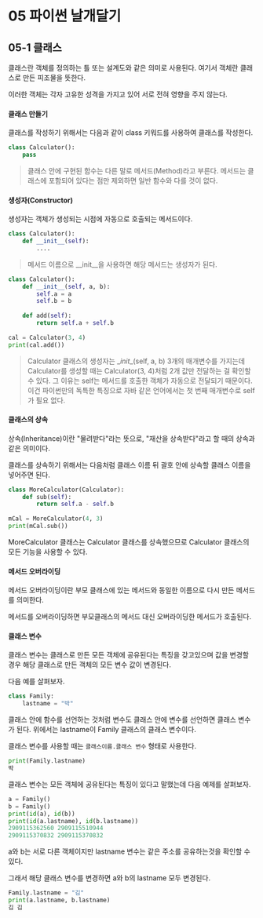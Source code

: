 # 05 파이썬 날개달기



## 05-1 클래스

클래스란 객체를 정의하는 틀 또는 설계도와 같은 의미로 사용된다. 여기서 객체란 클래스로 만든 피조물을 뜻한다. 

이러한 객체는 각자 고유한 성격을 가지고 있어 서로 전혀 영향을 주지 않는다.



#### 클래스 만들기

클래스를 작성하기 위해서는 다음과 같이 class 키워드를 사용하여 클래스를 작성한다.

```python
class Calculator():
    pass
```

> 클래스 안에 구현된 함수는 다른 말로 메서드(Method)라고 부른다. 메서드는 클래스에 포함되어 있다는 점만 제외하면 일반 함수와 다를 것이 없다.



#### 생성자(Constructor)

생성자는 객체가 생성되는 시점에 자동으로 호출되는 메서드이다.

```python
class Calculator():
    def __init__(self):
        ....
```

> 메서드 이름으로 \__init__을 사용하면 해당 메서드는 생성자가 된다.



```python
class Calculator():
    def __init__(self, a, b):
        self.a = a
        self.b = b
    
    def add(self):
        return self.a + self.b
    
cal = Calculator(3, 4)
print(cal.add())
```

> Calculator 클래스의 생성자는 \__init__(self, a, b) 3개의 매개변수를 가지는데 Calculator를 생성할 때는 Calculator(3, 4)처럼 2개 값만 전달하는 걸 확인할 수 있다. 그 이유는 self는 메서드를 호출한 객체가 자동으로 전달되기 때문이다. 이건 파이썬만의 독특한 특징으로 자바 같은 언어에서는 첫 번째 매개변수로 self가 필요 없다.



#### 클래스의 상속

상속(Inheritance)이란 "물려받다"라는 뜻으로, "재산을 상속받다"라고 할 때의 상속과 같은 의미이다. 

클래스를 상속하기 위해서는 다음처럼 클래스 이름 뒤 괄호 안에 상속할 클래스 이름을 넣어주면 된다.

```python
class MoreCalculator(Calculator):
    def sub(self):
        return self.a - self.b
    
mCal = MoreCalculator(4, 3)
print(mCal.sub())
```

MoreCalculator 클래스는 Calculator 클래스를 상속했으므로 Calculator 클래스의 모든 기능을 사용할 수 있다.



#### 메서드 오버라이딩

메서드 오버라이딩이란 부모 클래스에 있는 메서드와 동일한 이름으로 다시 만든 메서드를 의미한다. 

메서드를 오버라이딩하면 부모클래스의 메서드 대신 오버라이딩한 메서드가 호출된다.



#### 클래스 변수

클래스 변수는 클래스로 만든 모든 객체에 공유된다는 특징을 갖고있으며 값을 변경할 경우 해당 클래스로 만든 객체의 모든 변수 값이 변경된다. 

다음 예를 살펴보자.

```python
class Family:
    lastname = "박"
```

클래스 안에 함수를 선언하는 것처럼 변수도 클래스 안에 변수를 선언하면 클래스 변수가 된다. 위에서는 lastname이 Family 클래스의 클래스 변수이다.

클래스 변수를 사용할 때는 `클래스이름.클래스 변수` 형태로 사용한다.

```python
print(Family.lastname)
박
```



클래스 변수는 모든 객체에 공유된다는 특징이 있다고 말했는데 다음 예제를 살펴보자.

```python
a = Family()
b = Family()
print(id(a), id(b))
print(id(a.lastname), id(b.lastname))
2909115362560 2909115510944
2909115370832 2909115370832
```

a와 b는 서로 다른 객체이지만 lastname 변수는 같은 주소를 공유하는것을 확인할 수 있다. 

그래서 해당 클래스 변수를 변경하면 a와 b의 lastname 모두 변경된다.

```python
Family.lastname = "김"
print(a.lastname, b.lastname)
김 김
```

